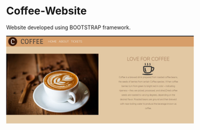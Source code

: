 # Coffee-Website
Website developed using BOOTSTRAP framework.

<img src="./imgs/Screenshot.jpg" alt="Website-screenshot"> 
